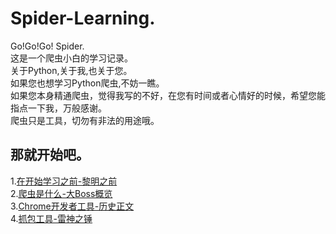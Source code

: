 # Spider-Learning.
Go!Go!Go! Spider.  
这是一个爬虫小白的学习记录。  
关于Python,关于我,也关于您。  
如果您也想学习Python爬虫,不妨一瞧。  
如果您本身精通爬虫，觉得我写的不好，在您有时间或者心情好的时候，希望您能指点一下我，万般感谢。  
爬虫只是工具，切勿有非法的用途哦。

## 那就开始吧。  
1.[在开始学习之前-黎明之前](https://github.com/aBin0214/Spider-Learning./blob/master/docs/%E5%9C%A8%E5%BC%80%E5%A7%8B%E5%AD%A6%E4%B9%A0%E4%B9%8B%E5%89%8D-%E9%BB%8E%E6%98%8E%E4%B9%8B%E5%89%8D.md)  
2.[爬虫是什么-大Boss概览](https://github.com/aBin0214/Spider-Learning./blob/master/docs/%E7%88%AC%E8%99%AB%E6%98%AF%E4%BB%80%E4%B9%88-%E5%A4%A7Boss%E6%A6%82%E8%A7%88.md)  
3.[Chrome开发者工具-历史正文](https://github.com/aBin0214/Spider-Learning./blob/master/docs/Chrome%E5%BC%80%E5%8F%91%E8%80%85%E5%B7%A5%E5%85%B7-%E5%8E%86%E5%8F%B2%E6%AD%A3%E6%96%87.md)  
4.[抓包工具-雷神之锤](https://github.com/aBin0214/Spider-Learning./blob/master/docs/%E6%8A%93%E5%8C%85%E5%B7%A5%E5%85%B7-%E9%9B%B7%E7%A5%9E%E4%B9%8B%E9%94%A4.md)
